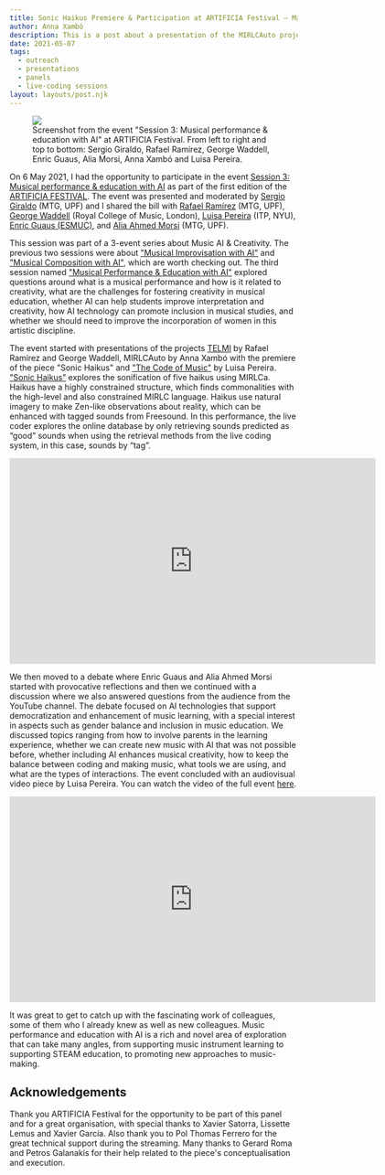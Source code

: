 ```yaml
---
title: Sonic Haikus Premiere & Participation at ARTIFICIA Festival – May 6, 2021
author: Anna Xambó
description: This is a post about a presentation of the MIRLCAuto project at the ARTIFICIA Festival, Barcelona, Spain.
date: 2021-05-07
tags:
  - outreach
  - presentations 
  - panels
  - live-coding sessions 
layout: layouts/post.njk
---
```


<figure>
<img src="../../img/pres-artificia-festival-06-05-2021.jpg" class="responsive paleborder"  />
<figcaption>Screenshot from the event "Session 3: Musical performance & education with AI" at ARTIFICIA Festival. From left to right and top to bottom: Sergio Giraldo, Rafael Ramírez, George Waddell, Enric Guaus, Alia Morsi, Anna Xambó and Luisa Pereira.</figcaption>
</figure>


On 6 May 2021, I had the opportunity to participate in the event [Session 3: Musical performance & education with AI](https://www.artificia.pro/participate/ai-music-sessions-2021/) as part of the first edition of the [ARTIFICIA FESTIVAL](http://www.artificia.pro/). The event was presented and moderated by [Sergio Giraldo](https://www.upf.edu/web/mtg/music-and-machine-learning-lab) (MTG, UPF) and I shared the bill with [Rafael Ramírez](https://www.upf.edu/web/rafael-ramirez) (MTG, UPF), [George Waddell](https://www.rcm.ac.uk/research/people/details/?id=03462) (Royal College of Music, London), [Luisa Pereira](https://itp.nyu.edu/ima/people/faculty/luisa-pereira/) (ITP, NYU), [Enric Guaus (ESMUC)](https://enricguaus.wordpress.com/), and [Alia Ahmed Morsi](https://www.upf.edu/web/mtg/entry/-/-/163640/adscripcion/alia-morsi) (MTG, UPF).

This session was part of a 3-event series about Music AI & Creativity. The previous two sessions were about ["Musical Improvisation with AI"](https://www.artificia.pro/musical-improvisation-with-ai/) and ["Musical Composition with AI"](https://youtu.be/p1oJuit5Giw), which are worth checking out. The third session named ["Musical Performance & Education with AI"](https://www.youtube.com/embed/o0arHV4s6Mo) explored questions around what is a musical performance and how is it related to creativity, what are the challenges for fostering creativity in musical education, whether AI can help students improve interpretation and creativity, how AI technology can promote inclusion in musical studies, and whether we should need to improve the incorporation of women in this artistic discipline. 

The event started with presentations of the projects [TELMI](http://telmi.upf.edu/) by Rafael Ramírez and George Waddell, MIRLCAuto by Anna Xambó with the premiere of the piece "Sonic Haikus" and ["The Code of Music"](https://itp.nyu.edu/ima/courses/the-code-of-music/) by Luisa Pereira. ["Sonic Haikus”](https://player.vimeo.com/video/544004582) explores the sonification of five haikus using MIRLCa. Haikus have a highly constrained structure, which finds commonalities with the high-level and also constrained MIRLC language. Haikus use natural imagery to make Zen-like observations about reality, which can be enhanced with tagged sounds from Freesound. In this performance, the live coder explores the online database by only retrieving sounds predicted as “good” sounds when using the retrieval methods from the live coding system, in this case, sounds by “tag”. 

<iframe class="responsive-video" src="https://player.vimeo.com/video/544004582" width="640" height="360" frameborder="0" allow="autoplay; fullscreen; picture-in-picture" allowfullscreen></iframe>

We then moved to a debate where Enric Guaus and Alia Ahmed Morsi started with provocative reflections and then we continued with a discussion where we also answered questions from the audience from the YouTube channel. The debate focused on AI technologies that support democratization and enhancement of music learning, with a special interest in aspects such as gender balance and inclusion in music education. We discussed topics ranging from how to involve parents in the learning experience, whether we can create new music with AI that was not possible before, whether including AI enhances musical creativity, how to keep the balance between coding and making music, what tools we are using, and what are the types of interactions. The event concluded with an audiovisual video piece by Luisa Pereira. You can watch the video of the full event [here](https://www.youtube.com/embed/o0arHV4s6Mo).

<iframe class="responsive-video" width="640" height="360" src="https://www.youtube.com/embed/o0arHV4s6Mo" frameborder="0" allow="accelerometer; autoplay; clipboard-write; encrypted-media; gyroscope; picture-in-picture" allowfullscreen></iframe>

It was great to get to catch up with the fascinating work of colleagues, some of them who I already knew as well as new colleagues. Music performance and education with AI is a rich and novel area of exploration that can take many angles, from supporting music instrument learning to supporting STEAM education, to promoting new approaches to music-making.  

## Acknowledgements

Thank you ARTIFICIA Festival for the opportunity to be part of this panel and for a great organisation, with special thanks to Xavier Satorra, Lissette Lemus and Xavier García. Also thank you to Pol Thomas Ferrero for the great technical support during the streaming. Many thanks to Gerard Roma and Petros Galanakis for their help related to the piece's conceptualisation and execution.

